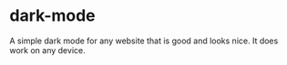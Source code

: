 # dark-mode
A simple dark mode for any website that is good and looks nice. It does work on any device.
